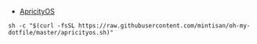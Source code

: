 
- [ApricityOS](https://apricityos.com/)
```shell
sh -c "$(curl -fsSL https://raw.githubusercontent.com/mintisan/oh-my-dotfile/master/apricityos.sh)"
```
